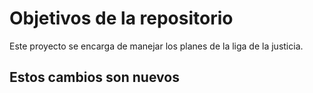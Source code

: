# Objetivos de la repositorio

Este proyecto se encarga de manejar los planes de la liga de la justicia.


## Estos cambios son nuevos
